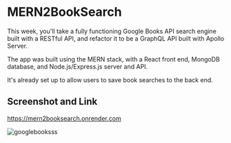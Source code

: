 # MERN2BookSearch

This week, you'll take a fully functioning Google Books API search engine built with a RESTful API, and refactor it to be a GraphQL API built with Apollo Server.

The app was built using the MERN stack, with a React front end, MongoDB database, and Node.js/Express.js server and API. 

It's already set up to allow users to save book searches to the back end.

## Screenshot and Link

https://mern2booksearch.onrender.com

![googlebooksss](https://github.com/user-attachments/assets/e8542f29-2f97-4de0-ac8e-51f7f2cf530b)
